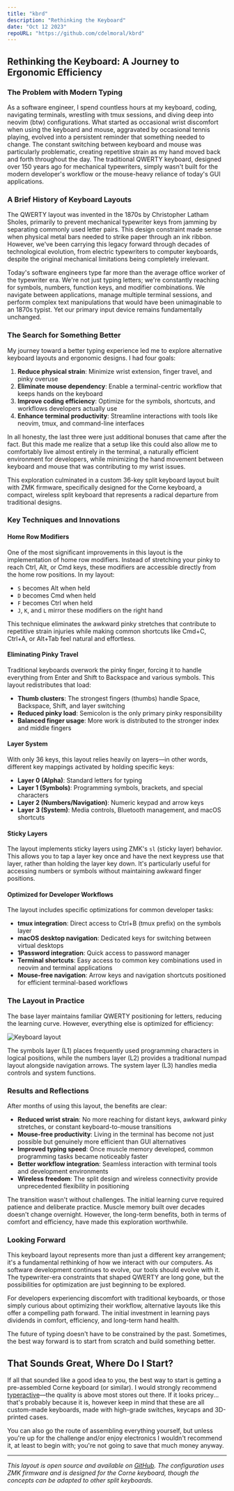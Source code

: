 ```yaml
---
title: "kbrd"
description: "Rethinking the Keyboard"
date: "Oct 12 2023"
repoURL: "https://github.com/cdelmoral/kbrd"
---
```


## Rethinking the Keyboard: A Journey to Ergonomic Efficiency

### The Problem with Modern Typing

As a software engineer, I spend countless hours at my keyboard, coding,
navigating terminals, wrestling with tmux sessions, and diving deep into neovim
(btw) configurations. What started as occasional wrist discomfort when using the
keyboard and mouse, aggravated by occasional tennis playing, evolved into a
persistent reminder that something needed to change. The constant switching
between keyboard and mouse was particularly problematic, creating repetitive
strain as my hand moved back and forth throughout the day. The traditional
QWERTY keyboard, designed over 150 years ago for mechanical typewriters, simply
wasn't built for the modern developer's workflow or the mouse-heavy reliance of
today's GUI applications.

### A Brief History of Keyboard Layouts

The QWERTY layout was invented in the 1870s by Christopher Latham Sholes,
primarily to prevent mechanical typewriter keys from jamming by separating
commonly used letter pairs. This design constraint made sense when physical
metal bars needed to strike paper through an ink ribbon. However, we've been
carrying this legacy forward through decades of technological evolution, from
electric typewriters to computer keyboards, despite the original mechanical
limitations being completely irrelevant.

Today's software engineers type far more than the average office worker of the
typewriter era. We're not just typing letters; we're constantly reaching for
symbols, numbers, function keys, and modifier combinations. We navigate between
applications, manage multiple terminal sessions, and perform complex text
manipulations that would have been unimaginable to an 1870s typist. Yet our
primary input device remains fundamentally unchanged.

### The Search for Something Better

My journey toward a better typing experience led me to explore alternative
keyboard layouts and ergonomic designs. I had four goals:

1. **Reduce physical strain**: Minimize wrist extension, finger travel, and
   pinky overuse
2. **Eliminate mouse dependency**: Enable a terminal-centric workflow that keeps
   hands on the keyboard
3. **Improve coding efficiency**: Optimize for the symbols, shortcuts, and
   workflows developers actually use
4. **Enhance terminal productivity**: Streamline interactions with tools like
   neovim, tmux, and command-line interfaces

In all honesty, the last three were just additional bonuses that came after the
fact. But this made me realize that a setup like this could also allow me to
comfortably live almost entirely in the terminal, a naturally efficient
environment for developers, while minimizing the hand movement between keyboard
and mouse that was contributing to my wrist issues.

This exploration culminated in a custom 36-key split keyboard layout built with
ZMK firmware, specifically designed for the Corne keyboard, a compact, wireless
split keyboard that represents a radical departure from traditional designs.

### Key Techniques and Innovations

#### Home Row Modifiers

One of the most significant improvements in this layout is the implementation of
home row modifiers. Instead of stretching your pinky to reach Ctrl, Alt, or Cmd
keys, these modifiers are accessible directly from the home row positions. In my
layout:

- `S` becomes Alt when held
- `D` becomes Cmd when held
- `F` becomes Ctrl when held
- `J`, `K`, and `L` mirror these modifiers on the right hand

This technique eliminates the awkward pinky stretches that contribute to
repetitive strain injuries while making common shortcuts like Cmd+C, Ctrl+A, or
Alt+Tab feel natural and effortless.

#### Eliminating Pinky Travel

Traditional keyboards overwork the pinky finger, forcing it to handle everything
from Enter and Shift to Backspace and various symbols. This layout redistributes
that load:

- **Thumb clusters**: The strongest fingers (thumbs) handle Space, Backspace,
  Shift, and layer switching
- **Reduced pinky load**: Semicolon is the only primary pinky responsibility
- **Balanced finger usage**: More work is distributed to the stronger index and
  middle fingers

#### Layer System

With only 36 keys, this layout relies heavily on layers—in other words,
different key mappings activated by holding specific keys:

- **Layer 0 (Alpha)**: Standard letters for typing
- **Layer 1 (Symbols)**: Programming symbols, brackets, and special characters
- **Layer 2 (Numbers/Navigation)**: Numeric keypad and arrow keys
- **Layer 3 (System)**: Media controls, Bluetooth management, and macOS
  shortcuts

#### Sticky Layers

The layout implements sticky layers using ZMK's `sl` (sticky layer) behavior.
This allows you to tap a layer key once and have the next keypress use that
layer, rather than holding the layer key down. It's particularly useful for
accessing numbers or symbols without maintaining awkward finger positions.

#### Optimized for Developer Workflows

The layout includes specific optimizations for common developer tasks:

- **tmux integration**: Direct access to Ctrl+B (tmux prefix) on the symbols
  layer
- **macOS desktop navigation**: Dedicated keys for switching between virtual
  desktops
- **1Password integration**: Quick access to password manager
- **Terminal shortcuts**: Easy access to common key combinations used in neovim
  and terminal applications
- **Mouse-free navigation**: Arrow keys and navigation shortcuts positioned for
  efficient terminal-based workflows

### The Layout in Practice

The base layer maintains familiar QWERTY positioning for letters, reducing the
learning curve. However, everything else is optimized for efficiency:

![Keyboard layout](/content/projects/kbrd/layout.png)

The symbols layer (L1) places frequently used programming characters in logical
positions, while the numbers layer (L2) provides a traditional numpad layout
alongside navigation arrows. The system layer (L3) handles media controls and
system functions.

### Results and Reflections

After months of using this layout, the benefits are clear:

- **Reduced wrist strain**: No more reaching for distant keys, awkward pinky
  stretches, or constant keyboard-to-mouse transitions
- **Mouse-free productivity**: Living in the terminal has become not just
  possible but genuinely more efficient than GUI alternatives
- **Improved typing speed**: Once muscle memory developed, common programming
  tasks became noticeably faster
- **Better workflow integration**: Seamless interaction with terminal tools and
  development environments
- **Wireless freedom**: The split design and wireless connectivity provide
  unprecedented flexibility in positioning

The transition wasn't without challenges. The initial learning curve required
patience and deliberate practice. Muscle memory built over decades doesn't
change overnight. However, the long-term benefits, both in terms of comfort and
efficiency, have made this exploration worthwhile.

### Looking Forward

This keyboard layout represents more than just a different key arrangement; it's
a fundamental rethinking of how we interact with our computers. As software
development continues to evolve, our tools should evolve with it. The
typewriter-era constraints that shaped QWERTY are long gone, but the
possibilities for optimization are just beginning to be explored.

For developers experiencing discomfort with traditional keyboards, or those
simply curious about optimizing their workflow, alternative layouts like this
offer a compelling path forward. The initial investment in learning pays
dividends in comfort, efficiency, and long-term hand health.

The future of typing doesn't have to be constrained by the past. Sometimes, the
best way forward is to start from scratch and build something better.

## That Sounds Great, Where Do I Start?

If all that sounded like a good idea to you, the best way to start is getting a
pre-assembled Corne keyboard (or similar). I would strongly recommend
[typeractive](https://typeractive.xyz/)—the quality is above most stores out
there. If it looks pricey... that's probably because it is, however keep in mind
that these are all custom-made keyboards, made with high-grade switches, keycaps
and 3D-printed cases.

You can also go the route of assembling everything yourself, but unless you're
up for the challenge and/or enjoy electronics I wouldn't recommend it, at least
to begin with; you're not going to save that much money anyway.

---

_This layout is open source and available on
[GitHub](https://github.com/cdelmoral/kbrd). The configuration uses ZMK firmware
and is designed for the Corne keyboard, though the concepts can be adapted to
other split keyboards._
